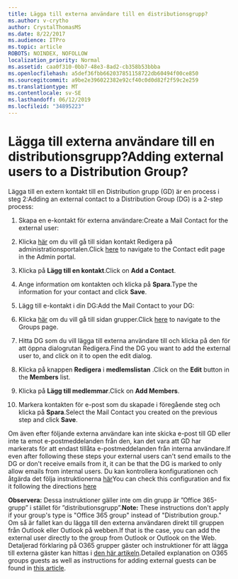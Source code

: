 ```yaml
---
title: Lägga till externa användare till en distributionsgrupp?
ms.author: v-crytho
author: CrystalThomasMS
ms.date: 8/22/2017
ms.audience: ITPro
ms.topic: article
ROBOTS: NOINDEX, NOFOLLOW
localization_priority: Normal
ms.assetid: caa0f310-0bb7-48e3-8ad2-cb358b53bbba
ms.openlocfilehash: a5def36fbb662037851158722db60494f00ce850
ms.sourcegitcommit: a9be2e396022382e92cf40c0d0d82f2f59c2e259
ms.translationtype: MT
ms.contentlocale: sv-SE
ms.lasthandoff: 06/12/2019
ms.locfileid: "34895223"
---
```

# <a name="adding-external-users-to-a-distribution-group"></a><span data-ttu-id="e7741-102">Lägga till externa användare till en distributionsgrupp?</span><span class="sxs-lookup"><span data-stu-id="e7741-102">Adding external users to a Distribution Group?</span></span>

<span data-ttu-id="e7741-103">Lägga till en extern kontakt till en Distribution grupp (GD) är en process i steg 2:</span><span class="sxs-lookup"><span data-stu-id="e7741-103">Adding an external contact to a Distribution Group (DG) is a 2-step process:</span></span>
  
1. <span data-ttu-id="e7741-104">Skapa en e-kontakt för externa användare:</span><span class="sxs-lookup"><span data-stu-id="e7741-104">Create a Mail Contact for the external user:</span></span>
    
1. <span data-ttu-id="e7741-105">Klicka [här](https://admin.microsoft.com/adminportal/home#/Contact) om du vill gå till sidan kontakt Redigera på administrationsportalen.</span><span class="sxs-lookup"><span data-stu-id="e7741-105">Click [here](https://admin.microsoft.com/adminportal/home#/Contact) to navigate to the Contact edit page in the Admin portal.</span></span> 
    
2. <span data-ttu-id="e7741-106">Klicka på **Lägg till en kontakt**.</span><span class="sxs-lookup"><span data-stu-id="e7741-106">Click on **Add a Contact**.</span></span>
    
3. <span data-ttu-id="e7741-107">Ange information om kontakten och klicka på **Spara**.</span><span class="sxs-lookup"><span data-stu-id="e7741-107">Type the information for your contact and click **Save**.</span></span>
    
2. <span data-ttu-id="e7741-108">Lägg till e-kontakt i din DG:</span><span class="sxs-lookup"><span data-stu-id="e7741-108">Add the Mail Contact to your DG:</span></span>
    
1. <span data-ttu-id="e7741-109">Klicka [här](https://admin.microsoft.com/adminportal/home#/groups) om du vill gå till sidan grupper.</span><span class="sxs-lookup"><span data-stu-id="e7741-109">Click [here](https://admin.microsoft.com/adminportal/home#/groups) to navigate to the Groups page.</span></span> 
    
2. <span data-ttu-id="e7741-110">Hitta DG som du vill lägga till externa användare till och klicka på den för att öppna dialogrutan Redigera.</span><span class="sxs-lookup"><span data-stu-id="e7741-110">Find the DG you want to add the external user to, and click on it to open the edit dialog.</span></span>
    
3. <span data-ttu-id="e7741-111">Klicka på knappen **Redigera** i **medlemslistan** .</span><span class="sxs-lookup"><span data-stu-id="e7741-111">Click on the **Edit** button in the **Members** list.</span></span> 
    
4. <span data-ttu-id="e7741-112">Klicka på **Lägg till medlemmar**.</span><span class="sxs-lookup"><span data-stu-id="e7741-112">Click on **Add Members**.</span></span>
    
5. <span data-ttu-id="e7741-113">Markera kontakten för e-post som du skapade i föregående steg och klicka på **Spara**.</span><span class="sxs-lookup"><span data-stu-id="e7741-113">Select the Mail Contact you created on the previous step and click **Save**.</span></span>
    
<span data-ttu-id="e7741-114">Om även efter följande externa användare kan inte skicka e-post till GD eller inte ta emot e-postmeddelanden från den, kan det vara att GD har markerats för att endast tillåta e-postmeddelanden från interna användare.</span><span class="sxs-lookup"><span data-stu-id="e7741-114">If even after following these steps your external users can't send emails to the DG or don't receive emails from it, it can be that the DG is marked to only allow emails from internal users.</span></span> <span data-ttu-id="e7741-115">Du kan kontrollera konfigurationen och åtgärda det följa instruktionerna [här](https://support.office.com/article/Fix-email-delivery-issues-for-error-code-5-7-133-in-Office-365-991abc19-7756-438f-abcb-39f69b80f284.aspx)</span><span class="sxs-lookup"><span data-stu-id="e7741-115">You can check this configuration and fix it following the directions [here](https://support.office.com/article/Fix-email-delivery-issues-for-error-code-5-7-133-in-Office-365-991abc19-7756-438f-abcb-39f69b80f284.aspx)</span></span>
  
 <span data-ttu-id="e7741-116">**Observera:** Dessa instruktioner gäller inte om din grupp är ”Office 365-grupp” i stället för ”distributionsgrupp”.</span><span class="sxs-lookup"><span data-stu-id="e7741-116">**Note:** These instructions don't apply if your group's type is "Office 365 group" instead of "Distribution group."</span></span> <span data-ttu-id="e7741-117">Om så är fallet kan du lägga till den externa användaren direkt till gruppen från Outlook eller Outlook på webben.</span><span class="sxs-lookup"><span data-stu-id="e7741-117">If that is the case, you can add the external user directly to the group from Outlook or Outlook on the Web.</span></span> <span data-ttu-id="e7741-118">Detaljerad förklaring på O365 grupper gäster och instruktioner för att lägga till externa gäster kan hittas i [den här artikeln](https://support.office.com/article/Guest-access-in-Office-365-Groups-bfc7a840-868f-4fd6-a390-f347bf51aff6.aspx).</span><span class="sxs-lookup"><span data-stu-id="e7741-118">Detailed explanation on O365 groups guests as well as instructions for adding external guests can be found in [this article](https://support.office.com/article/Guest-access-in-Office-365-Groups-bfc7a840-868f-4fd6-a390-f347bf51aff6.aspx).</span></span>
  